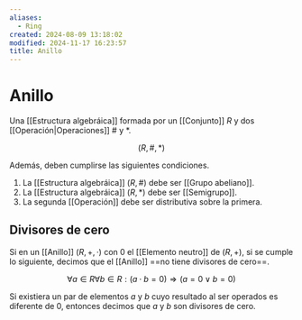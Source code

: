 ```yaml
---
aliases:
  - Ring
created: 2024-08-09 13:18:02
modified: 2024-11-17 16:23:57
title: Anillo
---
```


# Anillo

Una [[Estructura algebráica]] formada por un [[Conjunto]] $R$ y dos [[Operación|Operaciones]] $\#$ y $*$.

$$
\left( R, \#, * \right)
$$

Además, deben cumplirse las siguientes condiciones.

1. La [[Estructura algebráica]] $(R, \#)$ debe ser [[Grupo abeliano]].
2. La [[Estructura algebráica]] $(R, *)$ debe ser [[Semigrupo]].
3. La segunda [[Operación]] debe ser distributiva sobre la primera.

## Divisores de cero

Si en un [[Anillo]] $\left( R, +, \cdot \right)$ con $0$ el [[Elemento neutro]] de $\left( R, + \right)$, si se cumple lo siguiente, decimos que el [[Anillo]] ==no tiene divisores de cero==.

$$
\forall a \in R \forall b \in R: (a \cdot b = 0) \Rightarrow (a = 0 \lor b = 0)
$$

Si existiera un par de elementos $a$ y $b$ cuyo resultado al ser operados es diferente de $0$, entonces decimos que $a$ y $b$ son divisores de cero.
